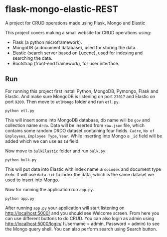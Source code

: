 # flask-mongo-elastic-REST

A project for CRUD operations made using Flask, Mongo and Elastic

This project covers making a small website for CRUD operations using:

* Flask (a python microframework).
* MongoDB (a document database), used for storing the data.
* Elastic (search server based on Lucene), used for indexing and searching the data.
* Bootstrap (front-end framework), for user interface.

## Run

For running this project first install Python, MongoDB, Pymongo, Flask and Elastic.
And make sure MongoDB is listening on port `27017` and Elastic on port `9200`.
Then move to `etlMongo` folder and run `etl.py`.

	python etl.py

This will insert some into MongoDB database, db name will be `gov` and collection name `drdo`.
Data will be inserted from `raw.json` file, which contains some random DRDO dataset containing four fields.
`Cadre`, `No of Employees`, `Employee Type`, `Year`.
While inserting into Mongo a `_id` field will be added which we can use as `Id` field.

Now move to `bulkElastic` folder and run `bulk.py`.

	python bulk.py

This will put data into Elastic with index name `drdoindex` and document type `drdo`.
It will use `data.txt` to index the data, which is the same dataset we used to insert into Mongo.

Now for running the application run `app.py`.

	python app.py

After running `app.py` your application will start listening on [http://localhost:5000/](http://localhost:5000/) and you should see Welcome screen.
From here you can use different buttons to do CRUD.
You can also login as admin using [http://localhost:5000/login/](http://localhost:5000/login/) (Username = admin, Password = admin) to see the Mongo query shell.
You can also perform search using Search button.
